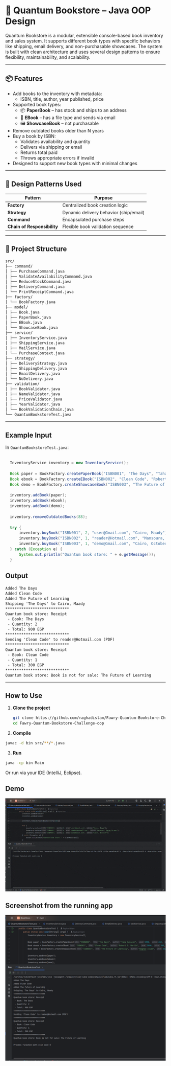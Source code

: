 #  📘 Quantum Bookstore – Java OOP Design

Quantum Bookstore is a modular, extensible console-based book inventory and sales system. It supports different book types with specific behaviors like shipping, email delivery, and non-purchasable showcases. The system is built with clean architecture and uses several design patterns to ensure flexibility, maintainability, and scalability.


---

## 📦 Features

- Add books to the inventory with metadata:
  - ISBN, title, author, year published, price
- Supported book types:
  - 📦 **PaperBook** – has stock and ships to an address
  - 📩 **EBook** – has a file type and sends via email
  - 🖼 **ShowcaseBook** – not purchasable
- Remove outdated books older than N years
- Buy a book by ISBN:
  - Validates availability and quantity
  - Delivers via shipping or email
  - Returns total paid
  - Throws appropriate errors if invalid
- Designed to support new book types with minimal changes


---

## 🎨 Design Patterns Used

| Pattern              | Purpose                                  |
|----------------------|------------------------------------------|
| **Factory**          | Centralized book creation logic          |
| **Strategy**         | Dynamic delivery behavior (ship/email)   |
| **Command**          | Encapsulated purchase steps              |
| **Chain of Responsibility** | Flexible book validation sequence     |


---

## 🧱 Project Structure

```
src/
├── command/
│ ├── PurchaseCommand.java
│ ├── ValidateAvailabilityCommand.java
│ ├── ReduceStockCommand.java
│ ├── DeliveryCommand.java
│ └── PrintReceiptCommand.java
├── factory/
│ └── BookFactory.java
├── model/
│ ├── Book.java
│ ├── PaperBook.java
│ ├── EBook.java
│ └── ShowcaseBook.java
├── service/
│ ├── InventoryService.java
│ ├── ShippingService.java
│ ├── MailService.java
│ └── PurchaseContext.java
├── strategy/
│ ├── DeliveryStrategy.java
│ ├── ShippingDelivery.java
│ ├── EmailDelivery.java
│ └── NoDelivery.java
├── validation/ 
│ ├── BookValidator.java
│ ├── NameValidator.java
│ ├── PriceValidator.java
│ ├── YearValidator.java
│ └── BookValidationChain.java
└── QuantumBookstoreTest.java
```


---

## Example Input

In `QuantumBookstoreTest.java`:

```java

  InventoryService inventory = new InventoryService();

  Book paper = BookFactory.createPaperBook("ISBN001", "The Days", "Taha Hussein", 1938, 450, 5);
  Book ebook = BookFactory.createEBook("ISBN002", "Clean Code", "Robert C. Martin", 2008, 300, "PDF");
  Book demo = BookFactory.createShowcaseBook("ISBN003", "The Future of Learning", "Raghad Islam", 2025);

  inventory.addBook(paper);
  inventory.addBook(ebook);
  inventory.addBook(demo);

  inventory.removeOutdatedBooks(88);

  try {
      inventory.buyBook("ISBN001", 2, "user@Gmail.com", "Cairo, Maady");
      inventory.buyBook("ISBN002", 1, "reader@Hotmail.com", "Mansoura, Gehan Street");
      inventory.buyBook("ISBN003", 1, "demo@Gmail.com", "Cairo, October");
  } catch (Exception e) {
      System.out.println("Quantum book store: " + e.getMessage());
  }

```
## Output

```
Added The Days
Added Clean Code
Added The Future of Learning
Shipping 'The Days' to Cairo, Maady
****************************
Quantum book store: Receipt
 - Book: The Days
 - Quantity: 2
 - Total: 900 EGP
****************************
Sending 'Clean Code' to reader@Hotmail.com (PDF)
****************************
Quantum book store: Receipt
 - Book: Clean Code
 - Quantity: 1
 - Total: 300 EGP
****************************
Quantum book store: Book is not for sale: The Future of Learning
```

---

## How to Use

1. **Clone the project**
   ```bash
   git clone https://github.com/raghadislam/Fawry-Quantum-Bookstore-Challenge.git
   cd Fawry-Quantum-Bookstore-Challenge-oop
   ```
2. **Compile**
```bash
javac -d bin src/**/*.java
```

3. **Run**
```bash
java -cp bin Main
```
Or run via your IDE (IntelliJ, Eclipse).

## Demo
![Demo](demo1.gif)


## Screenshot from the running app
![Output2](output_screenshot2.png)




